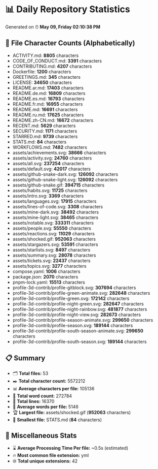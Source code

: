 # 📊 Daily Repository Statistics
Generated on ⏰ **May 09, Friday 02:10:38 PM**

## 📂 File Character Counts (Alphabetically)
- ACTIVITY.md: **8805** characters
- CODE_OF_CONDUCT.md: **3391** characters
- CONTRIBUTING.md: **4207** characters
- Dockerfile: **1200** characters
- GREETINGS.md: **345** characters
- LICENSE: **34650** characters
- README.ar.md: **17403** characters
- README.de.md: **16809** characters
- README.es.md: **16793** characters
- README.fr.md: **16955** characters
- README.md: **16691** characters
- README.ru.md: **17625** characters
- README.zh-CN.md: **16672** characters
- RECENT.md: **5629** characters
- SECURITY.md: **1171** characters
- STARRED.md: **9739** characters
- STATS.md: **84** characters
- WORKFLOWS.md: **7482** characters
- assets/achievements.svg: **38666** characters
- assets/activity.svg: **24760** characters
- assets/all.svg: **237254** characters
- assets/default.svg: **42017** characters
- assets/github-snake-dark.svg: **126092** characters
- assets/github-snake-light.svg: **126092** characters
- assets/github-snake.gif: **394715** characters
- assets/habits.svg: **11725** characters
- assets/intro.svg: **3369** characters
- assets/languages.svg: **17915** characters
- assets/lines-of-code.svg: **3308** characters
- assets/mine-dark.svg: **38492** characters
- assets/mine-light.svg: **38465** characters
- assets/notable.svg: **333311** characters
- assets/people.svg: **55550** characters
- assets/reactions.svg: **11029** characters
- assets/shocked.gif: **952063** characters
- assets/stargazers.svg: **53591** characters
- assets/starlists.svg: **8497** characters
- assets/summary.svg: **28078** characters
- assets/tickets.svg: **22437** characters
- assets/topics.svg: **3277** characters
- compose.yaml: **1006** characters
- package.json: **2070** characters
- pnpm-lock.yaml: **15513** characters
- profile-3d-contrib/profile-gitblock.svg: **307694** characters
- profile-3d-contrib/profile-green-animate.svg: **282648** characters
- profile-3d-contrib/profile-green.svg: **172142** characters
- profile-3d-contrib/profile-night-green.svg: **282647** characters
- profile-3d-contrib/profile-night-rainbow.svg: **481877** characters
- profile-3d-contrib/profile-night-view.svg: **282673** characters
- profile-3d-contrib/profile-season-animate.svg: **299650** characters
- profile-3d-contrib/profile-season.svg: **189144** characters
- profile-3d-contrib/profile-south-season-animate.svg: **299650** characters
- profile-3d-contrib/profile-south-season.svg: **189144** characters

## 📋 Summary
- 🗂️ **Total files:** 53
- ✒️ **Total character count:** 5572212
- 📊 **Average characters per file:** 105136
- 📝 **Total word count:** 272784
- 🧾 **Total lines:** 16370
- 📐 **Average words per file:** 5146
- 🏆 **Largest file:** assets/shocked.gif (**952063** characters)
- 🥉 **Smallest file:** STATS.md (**84** characters)

## 🌟 Miscellaneous Stats
- ⌛ **Average Processing Time Per file:** ~0.5s (estimated)
- 🔥 **Most common file extension:** yml
- 🌐 **Total unique extensions:** 42
